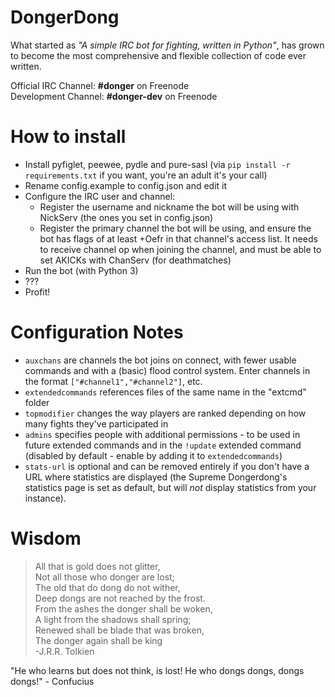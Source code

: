 DongerDong
=================
What started as *"A simple IRC bot for fighting, written in Python"*, has grown to become the most comprehensive and flexible collection of code ever written.

Official IRC Channel: **#donger** on Freenode  
Development Channel: **#donger-dev** on Freenode

How to install
==============

 * Install pyfiglet, peewee, pydle and pure-sasl (via `pip install -r requirements.txt` if you want, you're an adult it's your call)
 * Rename config.example to config.json and edit it
 * Configure the IRC user and channel:
   * Register the username and nickname the bot will be using with NickServ (the ones you set in config.json)
   * Register the primary channel the bot will be using, and ensure the bot has flags of at least +Oefr in that channel's access list. It needs to receive channel op when joining the channel, and must be able to set AKICKs with ChanServ (for deathmatches)
 * Run the bot (with Python 3)
 * ???
 * Profit!

Configuration Notes
=============
 * `auxchans` are channels the bot joins on connect, with fewer usable commands and with a (basic) flood control system. Enter channels in the format `["#channel1","#channel2"]`, etc.
 * `extendedcommands` references files of the same name in the "extcmd" folder
 * `topmodifier` changes the way players are ranked depending on how many fights they've participated in
 * `admins` specifies people with additional permissions - to be used in future extended commands and in the `!update` extended command (disabled by default - enable by adding it to `extendedcommands`)
 * `stats-url` is optional and can be removed entirely if you don't have a URL where statistics are displayed (the Supreme Dongerdong's statistics page is set as default, but will *not* display statistics from your instance).

Wisdom
======

>All that is gold does not glitter,  
>Not all those who donger are lost;  
>The old that do dong do not wither,  
>Deep dongs are not reached by the frost.  
>From the ashes the donger shall be woken,  
>A light from the shadows shall spring;  
>Renewed shall be blade that was broken,  
>The donger again shall be king  
-J.R.R. Tolkien

"He who learns but does not think, is lost! He who dongs dongs, dongs dongs!" - Confucius
